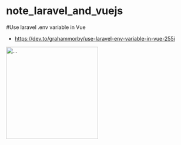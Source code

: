 # note_laravel_and_vuejs
#Use laravel .env variable in Vue
  + https://dev.to/grahammorby/use-laravel-env-variable-in-vue-255i
<img src="https://user-images.githubusercontent.com/76818598/172090074-2e529271-647b-433b-a90e-619197911185.PNG" alt="..." width="250" />
